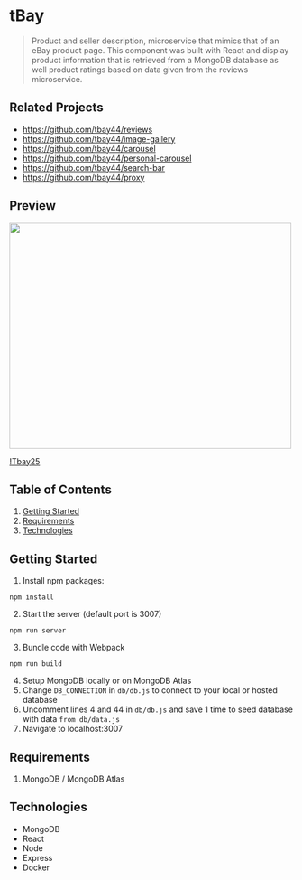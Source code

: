 # tBay

> Product and seller description, microservice that mimics that of an eBay product page. This component was built with React and display product information that is retrieved from a MongoDB database as well product ratings based on data given from the reviews microservice.

## Related Projects

  - https://github.com/tbay44/reviews
  - https://github.com/tbay44/image-gallery
  - https://github.com/tbay44/carousel
  - https://github.com/tbay44/personal-carousel
  - https://github.com/tbay44/search-bar
  - https://github.com/tbay44/proxy
  
## Preview
<p align="left">
  <img width="500" height="400" src="https://imgur.com/99iXweU.png">
</p>

[!Tbay25](https://s5.gifyu.com/images/Tbay25.md.gif)
  
## Table of Contents

1. [Getting Started](#Usage)
1. [Requirements](#requirements)
1. [Technologies](#technologies)

## Getting Started
1. Install npm packages:
```
npm install
```
2. Start the server (default port is 3007)
```
npm run server
```
3. Bundle code with Webpack
```
npm run build
```
4. Setup MongoDB locally or on MongoDB Atlas
5. Change `DB_CONNECTION` in `db/db.js` to connect to your local or hosted database
6. Uncomment lines 4 and 44 in `db/db.js` and save 1 time to seed database with data `from db/data.js`
7. Navigate to localhost:3007

## Requirements
1. MongoDB / MongoDB Atlas

## Technologies 
* MongoDB
* React
* Node
* Express
* Docker


